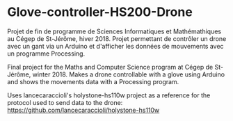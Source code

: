 # Glove-controller-HS200-Drone
Projet de fin de programme de Sciences Informatiques et Mathémathiques au Cégep de St-Jérôme, hiver 2018. 
Projet permettant de contrôler un drone avec un gant via un Arduino et d'afficher les données de mouvements
avec un programme Processing.

Final project for the Maths and Computer Science program at Cégep de St-Jérôme, winter 2018. 
Makes a drone controllable with a glove using Arduino and shows the movements data with a Processing program.

Uses lancecaraccioli's holystone-hs110w project as a reference for the protocol used to send data to the drone:
https://github.com/lancecaraccioli/holystone-hs110w
